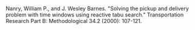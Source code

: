 Nanry, William P., and J. Wesley Barnes. "Solving the pickup and delivery problem with time windows using reactive tabu search." Transportation Research Part B: Methodological 34.2 (2000): 107-121.
